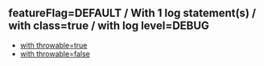 ## featureFlag=DEFAULT / With 1 log statement(s) / with class=true / with log level=DEBUG

* [with throwable=true](throwable-true/index.md)
* [with throwable=false](throwable-false/index.md)


